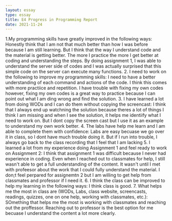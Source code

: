 ```yaml
---
layout: essay
type: essay
title: E4 Progress in Programming Report
date: 2021-11-24
---
```


1.My programming skills have greatly improved in the following ways:
    Honestly think that I am not that much better than how I was before because I am still learning. But I think that the way I understand code and the material is getting better.  The more I practice the more I get better at coding and understanding the steps. By doing assignment 1, I was able to understand the server side of codes and I was actually surprised that this simple code on the server can execute many functions. 
2. I need to work on the following to improve my programming skills:
    I need to have a better understanding of each command and actions of the code. I think this comes with more practiice and repetition. I have trouble with fixing my own codes however, fixing my own codes is a great way to practice because I can point out what I am ding wrong and find the solution. 
3. I have learned a lot from doing WODs and I can do them without copying the screencast:
    I think that I always end up watchning the solution because theres a lot of things I think I am missing and when I see the solution, it helps me identiify what I need to work on. But I dont copy the screen cast but I use it as an example to understand my own work better.
4. The labs have help me learn and I am able to complete them with confidence:
    Labs are easy becuase we go over it in class, so I dont have much trouble doing it. But if I run into trouble, I always go back to the class recording that I feel that I am lacking 
5. I learned a lot from my experience doing Assignment 1 and feel ready to work on Assignment 2:
    I think that assignment 1 was difficult because I never had experience in coding. Even when I reached out to classmates for help, I still wasn't able to get a full understanding of the content. It wasn't until I met with profeesor about the work that I could fully understand the material. I don;t feel perpared for assignemtn 2 but I am willing to get help from classmates and professor if I need it. 
6. I think the class can be improved to help my learning in the following ways:
    I think class is good. 
7. What helps me the most in class are (WODs, Labs, class website, screencasts, readings, quizzes, one on one help, working with classmates, etc.):
    SOmething that helps me the most is working with classmates and reaching out the proffessor. Reaching out to professor is the best option for me becuase I understand the content a lot more clearly.
